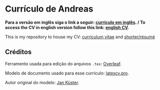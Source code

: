 # Currículo de Andreas

**Para a versão em inglês siga o link a seguir: [currículo em inglês](https://github.com/andreas0r0s/cv/blob/master/README.md). / To access the CV in english version follow this link: [english CV](https://github.com/andreas0r0s/cv/blob/master/README.md).**

This is my repository to house my CV: [curriculum vitae](https://github.com/andreas0r0s/cv/blob/master/CV/CV.pdf) and [shorter/résumé](https://github.com/andreas0r0s/cv/blob/master/R%C3%A9sum%C3%A9/R%C3%A9sum%C3%A9.pdf)

## Créditos

Ferramento usada para edição do arquivos `.tex`: [Overleaf](https://www.overleaf.com/).

Modelo de documento usado para esse currículo: [latexcv.pro](https://latexcv.pro/).

Autor original do modelo: [Jan Küster](https://github.com/jankapunkt).